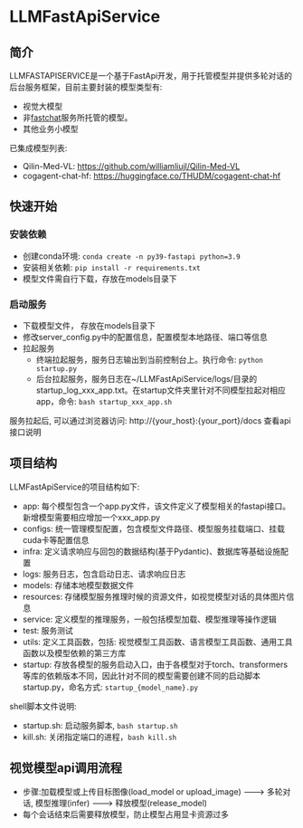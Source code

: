 <!--
 * @Author: zyq
 * @Date: 2024-04-02 10:32:16
 * @LastEditTime: 2024-06-17 15:15:17
 * @FilePath: /LLMFastApiService/README.md
 * @Description: describe file
 * 
 * Copyright (c) 2024 by zyq, All Rights Reserved. 
-->
# LLMFastApiService
## 简介
LLMFASTAPISERVICE是一个基于FastApi开发，用于托管模型并提供多轮对话的后台服务框架，目前主要封装的模型类型有:
* 视觉大模型
* 非[fastchat](https://github.com/lm-sys/FastChat)服务所托管的模型。
* 其他业务小模型

已集成模型列表:
* Qilin-Med-VL: https://github.com/williamliujl/Qilin-Med-VL
* cogagent-chat-hf: https://huggingface.co/THUDM/cogagent-chat-hf

## 快速开始
### 安装依赖
* 创建conda环境: `conda create -n py39-fastapi python=3.9`
* 安装相关依赖: `pip install -r requirements.txt`
* 模型文件需自行下载，存放在models目录下

### 启动服务
* 下载模型文件， 存放在models目录下
* 修改server_config.py中的配置信息，配置模型本地路径、端口等信息
* 拉起服务
  * 终端拉起服务，服务日志输出到当前控制台上。执行命令: `python startup.py`
  * 后台拉起服务，服务日志在~/LLMFastApiService/logs/目录的startup_log_xxx_app.txt。在startup文件夹里针对不同模型拉起对相应app，命令: `bash startup_xxx_app.sh`

服务拉起后, 可以通过浏览器访问: http://{your_host}:{your_port}/docs 查看api接口说明

## 项目结构
LLMFastApiService的项目结构如下:
* app: 每个模型包含一个app.py文件，该文件定义了模型相关的fastapi接口。新增模型需要相应增加一个xxx_app.py
* configs: 统一管理模型配置，包含模型文件路径、模型服务挂载端口、挂载cuda卡等配置信息
* infra: 定义请求响应与回包的数据结构(基于Pydantic)、数据库等基础设施配置
* logs: 服务日志，包含启动日志、请求响应日志
* models: 存储本地模型数据文件
* resources: 存储模型服务推理时候的资源文件，如视觉模型对话的具体图片信息
* service: 定义模型的推理服务，一般包括模型加载、模型推理等操作逻辑
* test: 服务测试
* utils: 定义工具函数，包括: 视觉模型工具函数、语言模型工具函数、通用工具函数以及模型依赖的第三方库
* startup: 存放各模型的服务启动入口，由于各模型对于torch、transformers等库的依赖版本不同，因此针对不同的模型需要创建不同的启动脚本startup.py，命名方式: `startup_{model_name}.py`

shell脚本文件说明:
* startup.sh: 启动服务脚本, `bash startup.sh`
* kill.sh: 关闭指定端口的进程，`bash kill.sh`

## 视觉模型api调用流程
* 步骤:加载模型或上传目标图像(load_model or upload_image) ---> 多轮对话, 模型推理(infer) ---> 释放模型(release_model)
* 每个会话结束后需要释放模型，防止模型占用显卡资源过多
